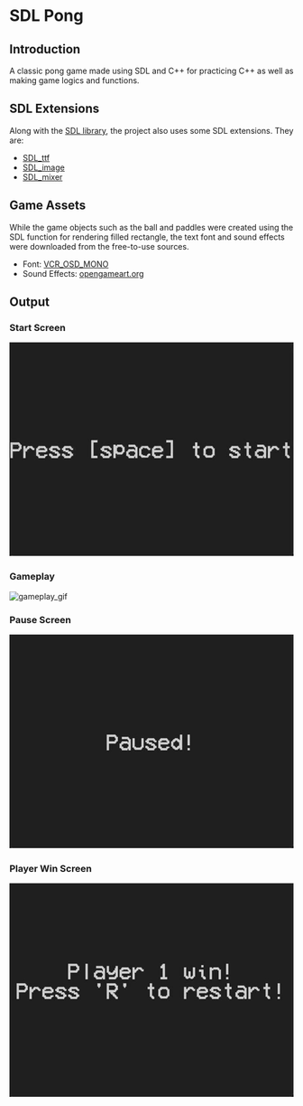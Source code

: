 # SDL Pong

## Introduction

A classic pong game made using SDL and C++ for practicing C++ as well as making game logics and functions.

## SDL Extensions

Along with the [SDL library](https://github.com/libsdl-org/SDL), the project also uses some SDL extensions. They are:

-   [SDL_ttf](https://github.com/libsdl-org/SDL_ttf)
-   [SDL_image](https://github.com/libsdl-org/SDL_image)
-   [SDL_mixer](https://github.com/libsdl-org/SDL_mixer)

## Game Assets

While the game objects such as the ball and paddles were created using the SDL function for rendering filled rectangle, the text font and sound effects were downloaded from the free-to-use sources.

-   Font: [VCR_OSD_MONO](https://www.dafont.com/vcr-osd-mono.font)
-   Sound Effects: [opengameart.org](https://opengameart.org/content/3-ping-pong-sounds-8-bit-style)

## Output

### Start Screen

![start_screen](./output_screenshots/start_splash.jpg)

### Gameplay

![gameplay_gif](./output_screenshots/gameplay.gif)

### Pause Screen

![pause_screen](./output_screenshots/paused.jpg)

### Player Win Screen

![player_win_screen](./output_screenshots/win.jpg)
